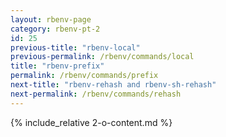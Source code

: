 ```yaml
---
layout: rbenv-page
category: rbenv-pt-2
id: 25
previous-title: "rbenv-local"
previous-permalink: /rbenv/commands/local
title: "rbenv-prefix"
permalink: /rbenv/commands/prefix
next-title: "rbenv-rehash and rbenv-sh-rehash"
next-permalink: /rbenv/commands/rehash
---
```


{% include_relative 2-o-content.md %}
